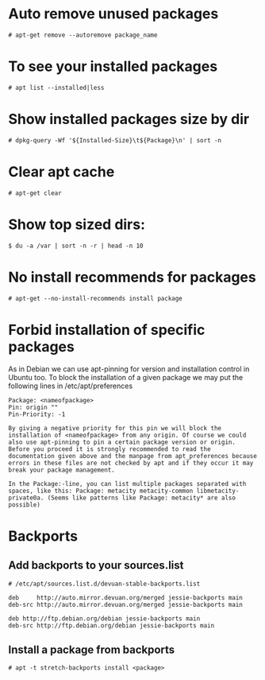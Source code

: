 # Auto remove unused packages
```
# apt-get remove --autoremove package_name
```

# To see your installed packages
```
# apt list --installed|less
```

# Show installed packages size by dir
```
# dpkg-query -Wf '${Installed-Size}\t${Package}\n' | sort -n
```

# Clear apt cache
```
# apt-get clear
```

# Show top sized dirs:
```
$ du -a /var | sort -n -r | head -n 10
```

# No install recommends for packages
```
# apt-get --no-install-recommends install package
```

# Forbid installation of specific packages
As in Debian we can use apt-pinning for version and installation control in Ubuntu too.
To block the installation of a given package we may put the following lines in /etc/apt/preferences
```
Package: <nameofpackage>
Pin: origin ""
Pin-Priority: -1

By giving a negative priority for this pin we will block the installation of <nameofpackage> from any origin. Of course we could also use apt-pinning to pin a certain package version or origin.
Before you proceed it is strongly recommended to read the documentation given above and the manpage from apt_preferences because errors in these files are not checked by apt and if they occur it may break your package management.

In the Package:-line, you can list multiple packages separated with spaces, like this: Package: metacity metacity-common libmetacity-private0a. (Seems like patterns like Package: metacity* are also possible)
```

# Backports
## Add backports to your sources.list
```
# /etc/apt/sources.list.d/devuan-stable-backports.list

deb     http://auto.mirror.devuan.org/merged jessie-backports main
deb-src http://auto.mirror.devuan.org/merged jessie-backports main

deb http://ftp.debian.org/debian jessie-backports main
deb-src http://ftp.debian.org/debian jessie-backports main
```

## Install a package from backports
```
# apt -t stretch-backports install <package>
```
